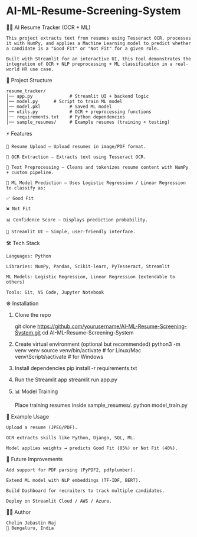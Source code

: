 # AI-ML-Resume-Screening-System

🧑‍💻 AI Resume Tracker (OCR + ML)

	This project extracts text from resumes using Tesseract OCR, processes it with NumPy, and applies a Machine Learning model to predict whether a candidate is a "Good Fit" or "Not Fit" for a given role.

	Built with Streamlit for an interactive UI, this tool demonstrates the integration of OCR + NLP preprocessing + ML classification in a real-world HR use case.

📂 Project Structure

	resume_tracker/
	│── app.py              # Streamlit UI + backend logic
	│── model.py      # Script to train ML model
	│── model.pkl           # Saved ML model
	│── utils.py            # OCR + preprocessing functions
	│── requirements.txt    # Python dependencies
	│── sample_resumes/     # Example resumes (training + testing)

⚡ Features

	📄 Resume Upload – Upload resumes in image/PDF format.

	🔎 OCR Extraction – Extracts text using Tesseract OCR.

	🧹 Text Preprocessing – Cleans and tokenizes resume content with NumPy + custom pipeline.

	🤖 ML Model Prediction – Uses Logistic Regression / Linear Regression to classify as:

	✅ Good Fit

	❌ Not Fit

	📊 Confidence Score – Displays prediction probability.

	🎨 Streamlit UI – Simple, user-friendly interface.


🛠️ Tech Stack

	Languages: Python

	Libraries: NumPy, Pandas, Scikit-learn, PyTesseract, Streamlit

	ML Models: Logistic Regression, Linear Regression (extendable to others)

	Tools: Git, VS Code, Jupyter Notebook


⚙️ Installation

1. Clone the repo

 	git clone https://github.com/yourusername/AI-ML-Resume-Screening-System.git
	cd AI-ML-Resume-Screening-System

2. Create virtual environment (optional but recommended)
	python3 -m venv venv
	source venv/bin/activate   # for Linux/Mac
	venv\Scripts\activate      # for Windows

3. Install dependencies
	pip install -r requirements.txt

4. Run the Streamlit app
	streamlit run app.py

5. 📊 Model Training

	Place training resumes inside sample_resumes/.
	python model_train.py

🧪 Example Usage

	Upload a resume (JPEG/PDF).

	OCR extracts skills like Python, Django, SQL, ML.

	Model applies weights → predicts Good Fit (85%) or Not Fit (40%).

🚧 Future Improvements

	Add support for PDF parsing (PyPDF2, pdfplumber).

	Extend ML model with NLP embeddings (TF-IDF, BERT).

	Build Dashboard for recruiters to track multiple candidates.

	Deploy on Streamlit Cloud / AWS / Azure.


👨‍💻 Author

	Chelin Jebastin Raj
	📍 Bengaluru, India
